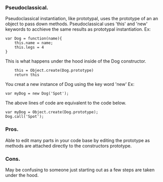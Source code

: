 ### Pseudoclassical. 
Pseudoclassical instantiation, like prototypal, uses the prototype of an an object to pass down methods. 
Pseudoclassical uses 'this' and 'new' keywords to acchieve the same results as prototypal instantiation. 
Ex: 
```
var Dog = function(name){ 
	this.name = name;
	this.legs = 4
}
```
This is what happens under the hood inside of the Dog constructor.
```
	this = Object.create(Dog.prototype)
	return this
```
You creat a new instance of Dog using the key word 'new'
Ex: 
```
var myDog = new Dog('Spot');
```
The above lines of code are equivalent to the code below.
```
var myDog = Object.create(Dog.prototype);
Dog.call('Spot');
```
### Pros.
Able to edit many parts in your code base by editing the prototype as methods are attached directly to the constructors prototype. 

### Cons.
May be confusing to someone just starting out as a few steps are taken under the hood. 